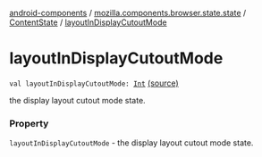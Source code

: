 [android-components](../../index.md) / [mozilla.components.browser.state.state](../index.md) / [ContentState](index.md) / [layoutInDisplayCutoutMode](./layout-in-display-cutout-mode.md)

# layoutInDisplayCutoutMode

`val layoutInDisplayCutoutMode: `[`Int`](https://kotlinlang.org/api/latest/jvm/stdlib/kotlin/-int/index.html) [(source)](https://github.com/mozilla-mobile/android-components/blob/master/components/browser/state/src/main/java/mozilla/components/browser/state/state/ContentState.kt#L61)

the display layout cutout mode state.

### Property

`layoutInDisplayCutoutMode` - the display layout cutout mode state.